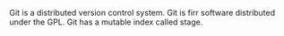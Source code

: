 Git is a distributed version control system.
Git is firr software distributed under the GPL.
Git has a mutable index called stage.
